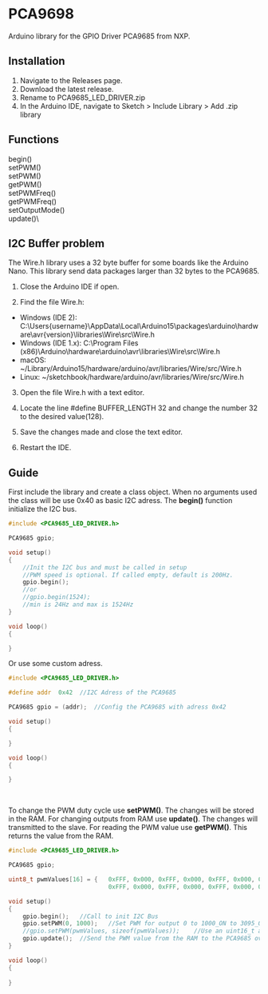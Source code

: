 # PCA9698
Arduino library for the GPIO Driver PCA9685 from NXP.

## Installation 
1. Navigate to the Releases page.
2. Download the latest release.
3. Rename to PCA9685_LED_DRIVER.zip
4. In the Arduino IDE, navigate to Sketch > Include Library > Add .zip library

## Functions
begin()\
setPWM()\
setPWM()\
getPWM()\
setPWMFreq()\
getPWMFreq()\
setOutputMode()\
update()\

## I2C Buffer problem
The Wire.h library uses a 32 byte buffer for some boards like the Arduino Nano. This library send data packages larger than 32 bytes to the PCA9685. 

1. Close the Arduino IDE if open.

2. Find the file Wire.h:

- Windows (IDE 2): C:\Users\{username}\AppData\Local\Arduino15\packages\arduino\hardware\avr\{version}\libraries\Wire\src\Wire.h
- Windows (IDE 1.x): C:\Program Files (x86)\Arduino\hardware\arduino\avr\libraries\Wire\src\Wire.h
- macOS: ~/Library/Arduino15/hardware/arduino/avr/libraries/Wire/src/Wire.h
- Linux: ~/sketchbook/hardware/arduino/avr/libraries/Wire/src/Wire.h

3. Open the file Wire.h with a text editor.

4. Locate the line #define BUFFER_LENGTH 32 and change the number 32 to the desired value(128).

5. Save the changes made and close the text editor.

6. Restart the IDE.

## Guide
First include the library and create a class object. When no arguments used the class will be use 0x40 as basic I2C adress. The **begin()** function initialize the I2C bus.
```c++
#include <PCA9685_LED_DRIVER.h>

PCA9685 gpio;

void setup()
{
    //Init the I2C bus and must be called in setup
    //PWM speed is optional. If called empty, default is 200Hz.
    gpio.begin();
    //or
    //gpio.begin(1524);
    //min is 24Hz and max is 1524Hz
}

void loop()
{

}
```
Or use some custom adress.
```c++
#include <PCA9685_LED_DRIVER.h>

#define addr  0x42  //I2C Adress of the PCA9685

PCA9685 gpio = (addr);  //Config the PCA9685 with adress 0x42

void setup()
{

}

void loop()
{

}
```
<br/>

To change the PWM duty cycle use **setPWM()**. The changes will be stored in the RAM. 
For changing outputs from RAM use **update()**. The changes will transmitted to the slave.
For reading the PWM value use **getPWM()**. This returns the value from the RAM.
```c++
#include <PCA9685_LED_DRIVER.h>

PCA9685 gpio;

uint8_t pwmValues[16] = {   0xFFF, 0x000, 0xFFF, 0x000, 0xFFF, 0x000, 0xFFF, 0x000, 
                            0xFFF, 0x000, 0xFFF, 0x000, 0xFFF, 0x000, 0xFFF, 0x000}; 

void setup()
{
    gpio.begin();   //Call to init I2C Bus
    gpio.setPWM(0, 1000);   //Set PWM for output 0 to 1000_ON to 3095_OFF. 4095/10Bit.
    //gpio.setPWM(pwmValues, sizeof(pwmValues));    //Use an uint16_t array for updating multiple PWM values with one function
    gpio.update();  //Send the PWM value from the RAM to the PCA9685 over I2C.
}

void loop()
{
    
}
```
<br/>